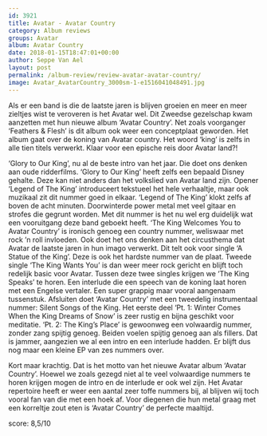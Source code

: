 ```yaml
---
id: 3921
title: Avatar - Avatar Country
category: Album reviews
groups: Avatar
album: Avatar Country
date: 2018-01-15T18:47:01+00:00
author: Seppe Van Ael
layout: post
permalink: /album-review/review-avatar-avatar-country/
image: Avatar_AvatarCountry_3000sm-1-e1516041048491.jpg
---
```

Als er een band is die de laatste jaren is blijven groeien en meer en meer zieltjes wist te veroveren is het Avatar wel. Dit Zweedse gezelschap kwam aanzetten met hun nieuwe album ‘Avatar Country’. Net zoals voorganger ‘Feathers & Flesh’ is dit album ook weer een conceptplaat geworden. Het album gaat over de koning van Avatar country. Het woord ‘king’ is zelfs in alle tien titels verwerkt. Klaar voor een epische reis door Avatar land?!

‘Glory to Our King’, nu al de beste intro van het jaar. Die doet ons denken aan oude ridderfilms. ‘Glory to Our King’ heeft zelfs een bepaald Disney gehalte. Deze kan niet anders dan het volkslied van Avatar land zijn. Opener ‘Legend of The King’ introduceert tekstueel het hele verhaaltje, maar ook muzikaal zit dit nummer goed in elkaar. ‘Legend of The King’ klokt zelfs af boven de acht minuten. Doorwinterde power metal met veel gitaar en strofes die gegrunt worden. Met dit nummer is het nu wel erg duidelijk wat een vooruitgang deze band geboekt heeft. ‘The King Welcomes You to Avatar Country’ is ironisch genoeg een country nummer, weliswaar met rock ’n roll invloeden. Ook doet het ons denken aan het circusthema dat Avatar de laatste jaren in hun imago verwerkt. Dit telt ook voor single ‘A Statue of the King’. Deze is ook het hardste nummer van de plaat. Tweede single ‘The King Wants You’ is dan weer meer rock gericht en blijft toch redelijk basic voor Avatar. Tussen deze twee singles krijgen we ‘The King Speaks’ te horen. Een interlude die een speech van de koning laat horen met een Engelse vertaler. Een super grappig maar vooral aangenaam tussenstuk. Afsluiten doet ‘Avatar Country’ met een tweedelig instrumentaal nummer: Silent Songs of the King. Het eerste deel ‘Pt. 1: Winter Comes When the King Dreams of Snow’ is zeer rustig en bijna geschikt voor meditatie. ‘Pt. 2: The King’s Place’ is gewoonweg een volwaardig nummer, zonder zang spijtig genoeg. Beiden voelen spijtig genoeg aan als fillers. Dat is jammer, aangezien we al een intro en een interlude hadden. Er blijft dus nog maar een kleine EP van zes nummers over.

Kort maar krachtig. Dat is het motto van het nieuwe Avatar album ‘Avatar Country’. Hoewel we zoals gezegd niet al te veel volwaardige nummers te horen krijgen mogen de intro en de interlude er ook wel zijn. Het Avatar repertoire heeft er weer een aantal zeer toffe nummers bij, al blijven wij toch vooral fan van die met een hoek af. Voor diegenen die hun metal graag met een korreltje zout eten is ‘Avatar Country’ de perfecte maaltijd.

score: 8,5/10

&nbsp;